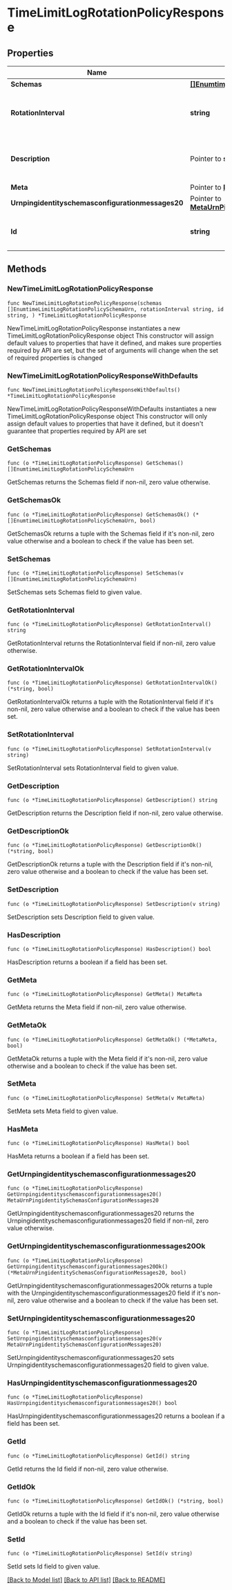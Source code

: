 # TimeLimitLogRotationPolicyResponse

## Properties

Name | Type | Description | Notes
------------ | ------------- | ------------- | -------------
**Schemas** | [**[]EnumtimeLimitLogRotationPolicySchemaUrn**](EnumtimeLimitLogRotationPolicySchemaUrn.md) |  | 
**RotationInterval** | **string** | Specifies the time interval between rotations. | 
**Description** | Pointer to **string** | A description for this Log Rotation Policy | [optional] 
**Meta** | Pointer to [**MetaMeta**](MetaMeta.md) |  | [optional] 
**Urnpingidentityschemasconfigurationmessages20** | Pointer to [**MetaUrnPingidentitySchemasConfigurationMessages20**](MetaUrnPingidentitySchemasConfigurationMessages20.md) |  | [optional] 
**Id** | **string** | Name of the Log Rotation Policy | 

## Methods

### NewTimeLimitLogRotationPolicyResponse

`func NewTimeLimitLogRotationPolicyResponse(schemas []EnumtimeLimitLogRotationPolicySchemaUrn, rotationInterval string, id string, ) *TimeLimitLogRotationPolicyResponse`

NewTimeLimitLogRotationPolicyResponse instantiates a new TimeLimitLogRotationPolicyResponse object
This constructor will assign default values to properties that have it defined,
and makes sure properties required by API are set, but the set of arguments
will change when the set of required properties is changed

### NewTimeLimitLogRotationPolicyResponseWithDefaults

`func NewTimeLimitLogRotationPolicyResponseWithDefaults() *TimeLimitLogRotationPolicyResponse`

NewTimeLimitLogRotationPolicyResponseWithDefaults instantiates a new TimeLimitLogRotationPolicyResponse object
This constructor will only assign default values to properties that have it defined,
but it doesn't guarantee that properties required by API are set

### GetSchemas

`func (o *TimeLimitLogRotationPolicyResponse) GetSchemas() []EnumtimeLimitLogRotationPolicySchemaUrn`

GetSchemas returns the Schemas field if non-nil, zero value otherwise.

### GetSchemasOk

`func (o *TimeLimitLogRotationPolicyResponse) GetSchemasOk() (*[]EnumtimeLimitLogRotationPolicySchemaUrn, bool)`

GetSchemasOk returns a tuple with the Schemas field if it's non-nil, zero value otherwise
and a boolean to check if the value has been set.

### SetSchemas

`func (o *TimeLimitLogRotationPolicyResponse) SetSchemas(v []EnumtimeLimitLogRotationPolicySchemaUrn)`

SetSchemas sets Schemas field to given value.


### GetRotationInterval

`func (o *TimeLimitLogRotationPolicyResponse) GetRotationInterval() string`

GetRotationInterval returns the RotationInterval field if non-nil, zero value otherwise.

### GetRotationIntervalOk

`func (o *TimeLimitLogRotationPolicyResponse) GetRotationIntervalOk() (*string, bool)`

GetRotationIntervalOk returns a tuple with the RotationInterval field if it's non-nil, zero value otherwise
and a boolean to check if the value has been set.

### SetRotationInterval

`func (o *TimeLimitLogRotationPolicyResponse) SetRotationInterval(v string)`

SetRotationInterval sets RotationInterval field to given value.


### GetDescription

`func (o *TimeLimitLogRotationPolicyResponse) GetDescription() string`

GetDescription returns the Description field if non-nil, zero value otherwise.

### GetDescriptionOk

`func (o *TimeLimitLogRotationPolicyResponse) GetDescriptionOk() (*string, bool)`

GetDescriptionOk returns a tuple with the Description field if it's non-nil, zero value otherwise
and a boolean to check if the value has been set.

### SetDescription

`func (o *TimeLimitLogRotationPolicyResponse) SetDescription(v string)`

SetDescription sets Description field to given value.

### HasDescription

`func (o *TimeLimitLogRotationPolicyResponse) HasDescription() bool`

HasDescription returns a boolean if a field has been set.

### GetMeta

`func (o *TimeLimitLogRotationPolicyResponse) GetMeta() MetaMeta`

GetMeta returns the Meta field if non-nil, zero value otherwise.

### GetMetaOk

`func (o *TimeLimitLogRotationPolicyResponse) GetMetaOk() (*MetaMeta, bool)`

GetMetaOk returns a tuple with the Meta field if it's non-nil, zero value otherwise
and a boolean to check if the value has been set.

### SetMeta

`func (o *TimeLimitLogRotationPolicyResponse) SetMeta(v MetaMeta)`

SetMeta sets Meta field to given value.

### HasMeta

`func (o *TimeLimitLogRotationPolicyResponse) HasMeta() bool`

HasMeta returns a boolean if a field has been set.

### GetUrnpingidentityschemasconfigurationmessages20

`func (o *TimeLimitLogRotationPolicyResponse) GetUrnpingidentityschemasconfigurationmessages20() MetaUrnPingidentitySchemasConfigurationMessages20`

GetUrnpingidentityschemasconfigurationmessages20 returns the Urnpingidentityschemasconfigurationmessages20 field if non-nil, zero value otherwise.

### GetUrnpingidentityschemasconfigurationmessages20Ok

`func (o *TimeLimitLogRotationPolicyResponse) GetUrnpingidentityschemasconfigurationmessages20Ok() (*MetaUrnPingidentitySchemasConfigurationMessages20, bool)`

GetUrnpingidentityschemasconfigurationmessages20Ok returns a tuple with the Urnpingidentityschemasconfigurationmessages20 field if it's non-nil, zero value otherwise
and a boolean to check if the value has been set.

### SetUrnpingidentityschemasconfigurationmessages20

`func (o *TimeLimitLogRotationPolicyResponse) SetUrnpingidentityschemasconfigurationmessages20(v MetaUrnPingidentitySchemasConfigurationMessages20)`

SetUrnpingidentityschemasconfigurationmessages20 sets Urnpingidentityschemasconfigurationmessages20 field to given value.

### HasUrnpingidentityschemasconfigurationmessages20

`func (o *TimeLimitLogRotationPolicyResponse) HasUrnpingidentityschemasconfigurationmessages20() bool`

HasUrnpingidentityschemasconfigurationmessages20 returns a boolean if a field has been set.

### GetId

`func (o *TimeLimitLogRotationPolicyResponse) GetId() string`

GetId returns the Id field if non-nil, zero value otherwise.

### GetIdOk

`func (o *TimeLimitLogRotationPolicyResponse) GetIdOk() (*string, bool)`

GetIdOk returns a tuple with the Id field if it's non-nil, zero value otherwise
and a boolean to check if the value has been set.

### SetId

`func (o *TimeLimitLogRotationPolicyResponse) SetId(v string)`

SetId sets Id field to given value.



[[Back to Model list]](../README.md#documentation-for-models) [[Back to API list]](../README.md#documentation-for-api-endpoints) [[Back to README]](../README.md)


